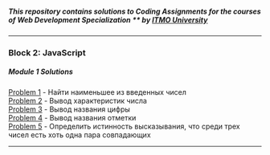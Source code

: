 ##### This repository contains solutions to Coding Assignments for the courses of Web Development Specialization ** by [ITMO University](http://profi.ifmo.ru)

***

### Block 2: JavaScript

##### Module 1 Solutions
[Problem 1](https://lidiyau.github.io/WebDevITMO/JavaScript_block/Lesson_1_assignments/problem_1.html) - Найти наименьшее из введенных чисел   
[Problem 2](https://lidiyau.github.io/WebDevITMO/JavaScript_block/Lesson_1_assignments/problem_2.html) - Вывод характеристик числа  
[Problem 3](https://lidiyau.github.io/WebDevITMO/JavaScript_block/Lesson_1_assignments/problem_3.html) - Вывод названия цифры  
[Problem 4](https://lidiyau.github.io/WebDevITMO/JavaScript_block/Lesson_1_assignments/Problem_4.html) - Вывод названия отметки  
[Problem 5](https://lidiyau.github.io/WebDevITMO/JavaScript_block/Lesson_1_assignments/problem_5.html) - Определить истинность высказывания, что среди трех чисел есть хоть одна пара совпадающих

***
